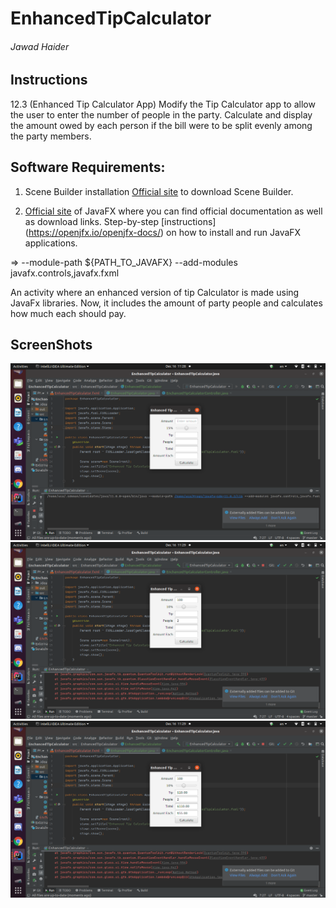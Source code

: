 # EnhancedTipCalculator
###### Jawad Haider
## Instructions
12.3 (Enhanced Tip Calculator App) Modify the Tip Calculator app to allow the user to enter the number of people in the party. Calculate and display the amount owed by each person if the bill were to be split evenly among the party members.

## Software Requirements:
1. Scene Builder installation
[Official site](https://gluonhq.com/products/scene-builder/) to download Scene Builder.

2. [Official site](https://openjfx.io/) of JavaFX where you can find official documentation as well as download links.
Step-by-step [instructions] (https://openjfx.io/openjfx-docs/) on how to install and run JavaFX applications.

=> --module-path ${PATH_TO_JAVAFX} --add-modules javafx.controls,javafx.fxml

An activity where an enhanced version of tip Calculator is made using JavaFx libraries. 
Now, it includes the amount of party people and calculates how much each should pay.


## ScreenShots

![](img/Screenshot%20from%202020-12-16%2011-28-52.png)
![](img/Screenshot%20from%202020-12-16%2011-29-04.png)
![](img/Screenshot%20from%202020-12-16%2011-29-06.png)
